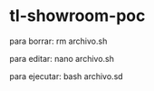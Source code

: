 # tl-showroom-poc

para borrar: 
rm archivo.sh

para editar: 
nano archivo.sh

para ejecutar: 
bash archivo.sd

